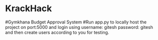 # KrackHack
#Gymkhana Budget Approval System 
#Run app.py to locally host the project on port:5000 and login using 
username: gitesh
password: gitesh
and then create users according to you for testing.
